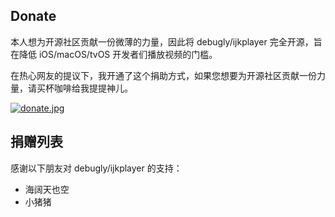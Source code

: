 
## Donate

本人想为开源社区贡献一份微薄的力量，因此将 debugly/ijkplayer 完全开源，旨在降低 iOS/macOS/tvOS 开发者们播放视频的门槛。

在热心网友的提议下，我开通了这个捐助方式，如果您想要为开源社区贡献一份力量，请买杯咖啡给我提提神儿。

[![donate.jpg](https://i.postimg.cc/xdVqnBLp/IMG-7481.jpg)](https://postimg.cc/mPVTSXX7)


## 捐赠列表

感谢以下朋友对 debugly/ijkplayer 的支持：

- 海阔天也空
- 小猪猪
